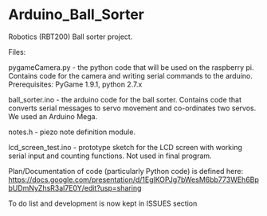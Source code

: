 # Arduino_Ball_Sorter
Robotics (RBT200) Ball sorter project. 

Files:

pygameCamera.py - the python code that will be used on the raspberry pi. Contains code for the camera and writing serial commands to the arduino. Prerequisites: PyGame 1.9.1, python 2.7.x

ball_sorter.ino - the arduino code for the ball sorter. Contains code that converts serial messages to servo movement and co-ordinates two servos. We used an Arduino Mega.

notes.h - piezo note definition module. 

lcd_screen_test.ino - prototype sketch for the LCD screen with working serial input and counting functions. Not used in final program.

Plan/Documentation of code (particularly Python code) is defined here:
https://docs.google.com/presentation/d/1EglKOPJg7bWesM6bb773WEh6BpbUDmNyZhsR3al7E0Y/edit?usp=sharing


To do list and development is now kept in ISSUES section

